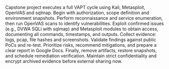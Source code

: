 Capstone project executes a full VAPT cycle using Kali, Metasploit, OpenVAS and sqlmap. Begin with authorization, scope definition and environment snapshots. Perform reconnaissance and service enumeration, then run OpenVAS scans to identify vulnerabilities. Exploit confirmed issues (e.g., DVWA SQLi with sqlmap) and Metasploit modules to obtain access, documenting all commands, timestamps, and outputs. Collect evidence: logs, pcap, file hashes and screenshots. Validate findings against public PoCs and re-test. Prioritize risks, recommend mitigations, and prepare a clear report in Google Docs. Finally, remove artifacts, restore snapshots, and schedule remediation verification. Maintain strict confidentiality and encrypt archived evidence before external sharing now.
